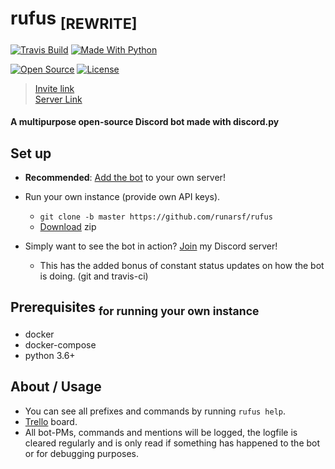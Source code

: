 # **rufus** <sub>[REWRITE]</sub>

[![Travis Build](https://img.shields.io/travis/runarsf/rufus.svg?style=flat-square)](https://travis-ci.org/runarsf/rufus)
[![Made With Python](https://img.shields.io/badge/made%20with-python-%23306998.svg?style=flat-square)](https://www.python.org/)

[![Open Source](https://img.shields.io/badge/open%20source-%E2%9D%A4-%23f44663.svg?style=flat-square)](https://opensource.org/)
[![License](https://img.shields.io/badge/license-MIT-yellow.svg?style=flat-square)](https://opensource.org/licenses/MIT)

> [Invite link](https://discordapp.com/oauth2/authorize?client_id=387390496038977536&scope=bot&permissions=2146958591)
<br/>[Server Link](https://discord.gg/uaECMPQ)

#### A multipurpose open-source Discord bot made with discord.py

## Set up
- **Recommended**: [Add the bot](https://discordapp.com/oauth2/authorize?client_id=387390496038977536&scope=bot&permissions=2146958591) to your own server!
- Run your own instance (provide own API keys).
    - ``git clone -b master https://github.com/runarsf/rufus``
	- [Download](https://github.com/runarsf/rufus/archive/rewrite.zip) zip

- Simply want to see the bot in action? [Join](https://discord.gg/uaECMPQ) my Discord server!
    - This has the added bonus of constant status updates on how the bot is doing. (git and travis-ci)

## Prerequisites <sub>for running your own instance</sub>
- docker
- docker-compose
- python 3.6+

## About / Usage
- You can see all prefixes and commands by running ``rufus help``.
- [Trello](https://trello.com/b/i7fwOpdK) board.
- All bot-PMs, commands and mentions will be logged, the logfile is cleared regularly and is only read if something has happened to the bot or for debugging purposes.
